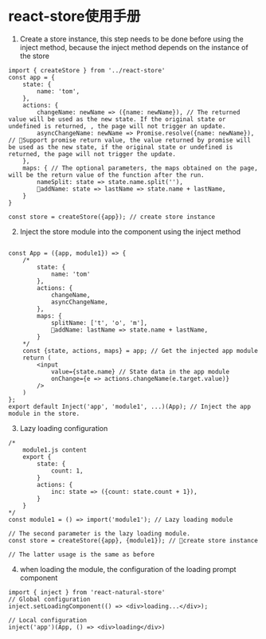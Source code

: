 # react-store使用手册

1. Create a store instance, this step needs to be done before using the inject method, because the inject method depends on the instance of the store

````
import { createStore } from '../react-store'
const app = {
	state: {
		name: 'tom',
	},
	actions: {
		changeName: newName => ({name: newName}), // The returned value will be used as the new state. If the original state or undefined is returned, , the page will not trigger an update.
		asyncChangeName: newName => Promise.resolve({name: newName}), // Support promise return value, the value returned by promise will be used as the new state, if the original state or undefined is returned, the page will not trigger the update.
	},
	maps: { // The optional parameters, the maps obtained on the page, will be the return value of the function after the run.
		nameSplit: state => state.name.split(''),
		addName: state => lastName => state.name + lastName,
	}
}

const store = createStore({app}); // create store instance

````

2. Inject the store module into the component using the inject method

````

const App = ({app, module1}) => {
	/*
		state: {
			name: 'tom'
		},
		actions: {
			changeName,
			asyncChangeName,
		},
		maps: {
			splitName: ['t', 'o', 'm'],
			addName: lastName => state.name + lastName,
		}
	*/
	const {state, actions, maps} = app; // Get the injected app module
	return (
		<input
			value={state.name} // State data in the app module
			onChange={e => actions.changeName(e.target.value)}
		/>
	)
};
export default Inject('app', 'module1', ...)(App); // Inject the app module in the store.

````

3. Lazy loading configuration

````
/*
	module1.js content
	export {
		state: {
			count: 1,
		}
		actions: {
			inc: state => ({count: state.count + 1}),
		}
	}
*/
const module1 = () => import('module1'); // Lazy loading module

// The second parameter is the lazy loading module.
const store = createStore({app}, {module1}); // create store instance

// The latter usage is the same as before

````


4. when loading the module, the configuration of the loading prompt component

````
import { inject } from 'react-natural-store'
// Global configuration
inject.setLoadingComponent(() => <div>loading...</div>);

// Local configuration
inject('app')(App, () => <div>loading</div>)

````
